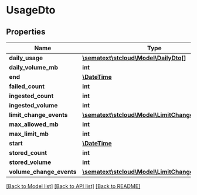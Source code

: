 # UsageDto

## Properties

| Name                     | Type                                                                        | Description | Notes      |
| ------------------------ | --------------------------------------------------------------------------- | ----------- | ---------- |
| **daily_usage**          | [**\sematext\stcloud\Model\DailyDto[]**](DailyDto.md)                       |             | [optional] |
| **daily_volume_mb**      | **int**                                                                     |             | [optional] |
| **end**                  | [**\DateTime**](\DateTime.md)                                               |             | [optional] |
| **failed_count**         | **int**                                                                     |             | [optional] |
| **ingested_count**       | **int**                                                                     |             | [optional] |
| **ingested_volume**      | **int**                                                                     |             | [optional] |
| **limit_change_events**  | [**\sematext\stcloud\Model\LimitChangeEventDTO[]**](LimitChangeEventDTO.md) |             | [optional] |
| **max_allowed_mb**       | **int**                                                                     |             | [optional] |
| **max_limit_mb**         | **int**                                                                     |             | [optional] |
| **start**                | [**\DateTime**](\DateTime.md)                                               |             | [optional] |
| **stored_count**         | **int**                                                                     |             | [optional] |
| **stored_volume**        | **int**                                                                     |             | [optional] |
| **volume_change_events** | [**\sematext\stcloud\Model\LimitChangeEventDTO[]**](LimitChangeEventDTO.md) |             | [optional] |

[[Back to Model list]](../../README.md#documentation-for-models) [[Back to API list]](../../README.md#documentation-for-api-endpoints) [[Back to README]](../../README.md)
